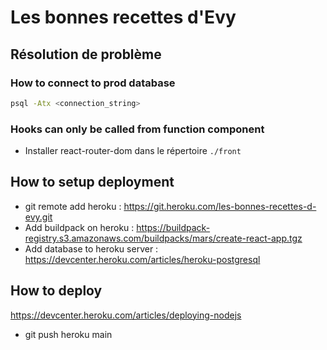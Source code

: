 # Les bonnes recettes d'Evy

## Résolution de problème

### How to connect to prod database

```bash
psql -Atx <connection_string>
```

### Hooks can only be called from function component

- Installer react-router-dom dans le répertoire `./front`

## How to setup deployment

- git remote add heroku : https://git.heroku.com/les-bonnes-recettes-d-evy.git
- Add buildpack on heroku : https://buildpack-registry.s3.amazonaws.com/buildpacks/mars/create-react-app.tgz
- Add database to heroku server : https://devcenter.heroku.com/articles/heroku-postgresql

## How to deploy

https://devcenter.heroku.com/articles/deploying-nodejs

- git push heroku main
